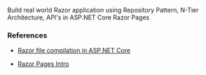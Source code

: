 
Build real world Razor application using Repository Pattern, N-Tier Architecture, API's in ASP.NET Core Razor Pages

### References
- [Razor file compilation in ASP.NET Core](https://learn.microsoft.com/es-mx/aspnet/core/mvc/views/view-compilation?view=aspnetcore-6.0&tabs=visual-studio)

- [Razor Pages Intro](https://learn.microsoft.com/es-mx/aspnet/core/razor-pages/?view=aspnetcore-6.0&tabs=visual-studio)



  

